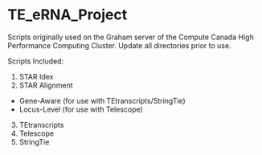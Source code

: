 # TE_eRNA_Project
Scripts originally used on the Graham server of the Compute Canada High Performance Computing Cluster. Update all directories prior to use.

Scripts Included:
1. STAR Idex
2. STAR Alignment
- Gene-Aware (for use with TEtranscripts/StringTie)
- Locus-Level (for use with Telescope)
3. TEtranscripts
4. Telescope
5. StringTie

